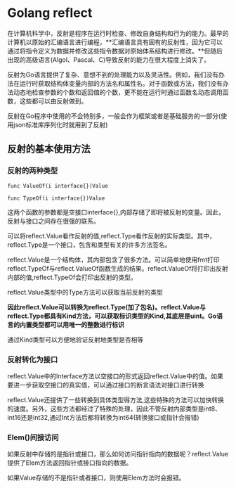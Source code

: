 # Golang reflect

在计算机科学中，反射是程序在运行时检查、修改自身结构和行为的能力。最早的计算机以原始的汇编语言进行编程，**汇编语言具有固有的反射性，因为它可以通过将指令定义为数据并修改这些指令数据对原始体系结构进行修改。**但随后出现的高级语言(Algol、Pascal、C)导致反射的能力在很大程度上消失了。


反射为Go语言提供了复杂、意想不到的处理能力以及灵活性。例如，我们没有办法在运行时获取结构体变量内部的方法名和属性名。对于函数或方法，我们没有办法动态地检查参数的个数和返回值的个数，更不能在运行时通过函数名动态调用函数，这些都可以由反射做到。

反射在Go程序中使用的不会特别多，一般会作为框架或者是基础服务的一部分(使用json标准库序列化时就用到了反射)

## 反射的基本使用方法

### 反射的两种类型

`func ValueOf(i interface{})Value`

`func TypeOf(i interface{})Value`

这两个函数的参数都是空接口interface{},内部存储了即将被反射的变量。因此，反射与接口之间存在很强的联系。

可以将reflect.Value看作反射的值,reflect.Type看作反射的实际类型。其中，reflect.Type是一个接口，包含和类型有关的许多方法签名。

reflect.Value是一个结构体，其内部包含了很多方法。可以简单地使用fmt打印reflect.TypeOf与reflect.ValueOf函数生成的结果。reflect.ValueOf将打印出反射内部的值,reflect.TypeOf会打印出反射的类型。

reflect.Value类型中的Type方法可以获取当前反射的类型

**因此reflect.Value可以转换为reflect.Type(加了包名)。reflect.Value与reflect.Type都具有Kind方法，可以获取标识类型的Kind,其底层是uint。Go语言的内置类型都可以用唯一的整数进行标识**

通过Kind类型可以方便地验证反射地类型是否相等


### 反射转化为接口

reflect.Value中的Interface方法以空接口的形式返回reflect.Value中的值。如果要进一步获取空接口的真实值，可以通过接口的断言语法对接口进行转换

reflect.Value还提供了一些转换到具体类型得方法,这些特殊的方法可以加快转换的速度。另外，这些方法都经过了特殊的处理，因此不管反射内部类型是int8、int16还是int32,通过Int方法后都将转换为int64(转换接口或指针会报错)

### Elem()间接访问

如果反射中存储的是指针或接口，那么如何访问指针指向的数据呢？reflect.Value提供了Elem方法返回指针或接口指向的数据。

如果Value存储的不是指针或者接口，则使用Elem方法时会报错。
